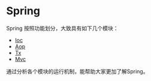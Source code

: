 ﻿# Spring

Spring 按照功能划分，大致具有如下几个模块：

* [Ioc](Ioc.md)
* [Aop](Aop.md)
* [Tx](Tx.md)
* [Mvc](Mvc.md)

通过分析各个模块的运行机制，能帮助大家更加了解Spring。
